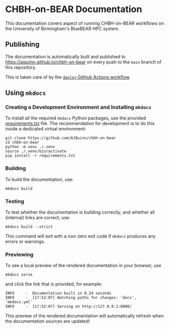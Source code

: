 # CHBH-on-BEAR Documentation

This documentation covers aspect of running CHBH-on-BEAR workflows on the University of Birmingham's BlueBEAR HPC system.

## Publishing

The documentation is automatically built and published to <https://ajquinn.github.io/chbh-on-bear> on every push to the `main` branch of this repository.

This is taken care of by the [`deploy` GitHub Actions workflow](https://github.com/AJQuinn/chbh-on-bear/tree/main/.github/workflows/deploy.yml).

## Using `mkdocs`

### Creating a Development Environment and Installing `mkdocs`

To install all the required `mkdocs` Python packages, use the provided [requirements.txt](https://github.com/AJQuinn/chbh-on-bear/tree/main/requirements.txt) file. The recommendation for development is to do this inside a dedicated virtual environment:

```shell
git clone https://github.com/AJQuinn/chbh-on-bear
cd chbh-on-bear
python -m venv ./.venv
source ./.venv/bin/activate
pip install -r requirements.txt
```

### Building

To build the documentation, use:

```shell
mkdocs build
```

### Testing

To test whether the documentation is building correctly, and whether all (internal) links are correct, use:

```shell
mkdocs build --strict
```

This command will exit with a non-zero exit code if `mkdocs` produces any errors or warnings.

### Previewing

To see a local preview of the rendered documentation in your browser, use

```shell
mkdocs serve
```

and click the link that is provided, for example:

```shell
INFO     -  Documentation built in 0.24 seconds
INFO     -  [17:52:07] Watching paths for changes: 'docs', 'mkdocs.yml'
INFO     -  [17:52:07] Serving on http://127.0.0.1:8000/
```

This preview of the rendered documentation will automatically refresh when the documentation sources are updated!
